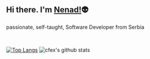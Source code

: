 ## Hi there. I'm [Nenad!](https://cfex.github.io/portfolio/):alien:

passionate, self-taught, Software Developer from Serbia

<br>

[![Top Langs](https://github-readme-stats.vercel.app/api/top-langs/?username=cfex&layout=compact&theme=gotham)](https://github.com/cfex/github-readme-stats) ![cfex's github stats](https://github-readme-stats.vercel.app/api?username=cfex&show_icons=true&theme=gotham)
 
 
[linkedin]: https://www.linkedin.com/in/nenad-jevti%C4%87-706774133/
[instagram]: https://www.instagram.com/nnd.j/

